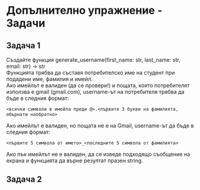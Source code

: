 # Допълнително упражнение - Задачи

## Задача 1
Създайте функция generate_username(first_name: str, last_name: str, email: str) -> str
<br>
Функцията трябва да съставя потребителско име на студент при подадени име, фамилия и имейл.
<br>
Ако имейлът е валиден (да се провери!) и пощата, която потребителят използва е gmail (gmail.com), username-ът на потребителя трябва да бъде в следния формат: 
```
<всички символи в имейла преди @>.<първите 3 букви на фамилията, обърнати наобратно>
```
Ако имейлът е валиден, но пощата не е на Gmail, username-ът да бъде в следния формат:
```
<първите 5 символа от името>_<последните 5 символа от фамилията>
```
Ако пък имейлът не е валиден, да се изведе подходящо съобщение на екрана и функцията да върне резултат празен string.

## Задача 2
